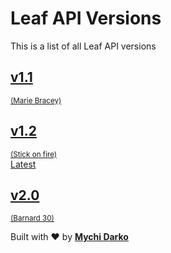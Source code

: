 # Leaf API Versions

This is a list of all Leaf API versions

<div class="version-cards">
  <a href="/#/leaf-api/v/1.1/" class="version-card">
    <h2>v1.1</h2>
    <small>(Marie Bracey)</small>
  </a>
  <a href="/#/leaf-api/v/1.2/" class="version-card">
    <h2>v1.2</h2>
    <small>(Stick on fire)</small>
  </a>
  <a href="/#/leaf-api/v/2.0/" class="version-card">
    <div class="tag -stable">Latest</div>
    <h2>v2.0</h2>
    <small>(Barnard 30)</small>
  </a>
</div>

Built with ❤ by [**Mychi Darko**](//mychi.netlify.app)
